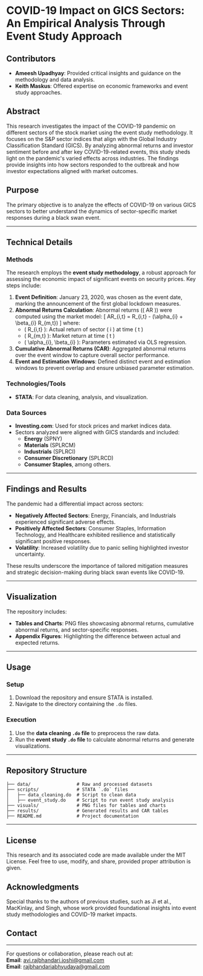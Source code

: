 # **COVID-19 Impact on GICS Sectors: An Empirical Analysis Through Event Study Approach**

## Contributors

- **Ameesh Upadhyay**: Provided critical insights and guidance on the methodology and data analysis.  
- **Keith Maskus**: Offered expertise on economic frameworks and event study approaches.

## **Abstract**
This research investigates the impact of the COVID-19 pandemic on different sectors of the stock market using the event study methodology. It focuses on the S&P sector indices that align with the Global Industry Classification Standard (GICS). By analyzing abnormal returns and investor sentiment before and after key COVID-19-related events, this study sheds light on the pandemic's varied effects across industries. The findings provide insights into how sectors responded to the outbreak and how investor expectations aligned with market outcomes.

## **Purpose**
The primary objective is to analyze the effects of COVID-19 on various GICS sectors to better understand the dynamics of sector-specific market responses during a black swan event.

---

## **Technical Details**

### **Methods**
The research employs the **event study methodology**, a robust approach for assessing the economic impact of significant events on security prices. Key steps include:

1. **Event Definition**: January 23, 2020, was chosen as the event date, marking the announcement of the first global lockdown measures.
2. **Abnormal Returns Calculation**: Abnormal returns (\( AR \)) were computed using the market model:
   \[
   AR_{i,t} = R_{i,t} - (\alpha_{i} + \beta_{i} R_{m,t})
   \]
   where:
   - \( R_{i,t} \): Actual return of sector \( i \) at time \( t \)
   - \( R_{m,t} \): Market return at time \( t \)
   - \( \alpha_{i}, \beta_{i} \): Parameters estimated via OLS regression.
3. **Cumulative Abnormal Returns (CAR)**: Aggregated abnormal returns over the event window to capture overall sector performance.
4. **Event and Estimation Windows**: Defined distinct event and estimation windows to prevent overlap and ensure unbiased parameter estimation.

### **Technologies/Tools**
- **STATA**: For data cleaning, analysis, and visualization.

### **Data Sources**
- **Investing.com**: Used for stock prices and market indices data.
- Sectors analyzed were aligned with GICS standards and included:
  - **Energy** (SPNY)
  - **Materials** (SPLRCM)
  - **Industrials** (SPLRCI)
  - **Consumer Discretionary** (SPLRCD)
  - **Consumer Staples**, among others.

---

## **Findings and Results**
The pandemic had a differential impact across sectors:
- **Negatively Affected Sectors**: Energy, Financials, and Industrials experienced significant adverse effects.
- **Positively Affected Sectors**: Consumer Staples, Information Technology, and Healthcare exhibited resilience and statistically significant positive responses.
- **Volatility**: Increased volatility due to panic selling highlighted investor uncertainty.

These results underscore the importance of tailored mitigation measures and strategic decision-making during black swan events like COVID-19.

---

## **Visualization**
The repository includes:
- **Tables and Charts**: PNG files showcasing abnormal returns, cumulative abnormal returns, and sector-specific responses.
- **Appendix Figures**: Highlighting the difference between actual and expected returns.

---

## **Usage**

### **Setup**
1. Download the repository and ensure STATA is installed.
2. Navigate to the directory containing the `.do` files.

### **Execution**
1. Use the **data cleaning `.do` file** to preprocess the raw data.
2. Run the **event study `.do` file** to calculate abnormal returns and generate visualizations.

---

## **Repository Structure**
```plaintext
├── data/                 # Raw and processed datasets
├── scripts/              # STATA `.do` files
│   ├── data_cleaning.do  # Script to clean data
│   ├── event_study.do    # Script to run event study analysis
├── visuals/              # PNG files for tables and charts
├── results/              # Generated results and CAR tables
├── README.md             # Project documentation
```
---

## **License**
This research and its associated code are made available under the MIT License. Feel free to use, modify, and share, provided proper attribution is given.

## **Acknowledgments**
Special thanks to the authors of previous studies, such as Ji et al., MacKinlay, and Singh, whose work provided foundational insights into event study methodologies and COVID-19 market impacts.

## Contact
-----------

For questions or collaboration, please reach out at:  
**Email**: avi.rajbhandari.joshi@gmail.com  
**Email**: rajbhandariabhyudaya@gmail.com

